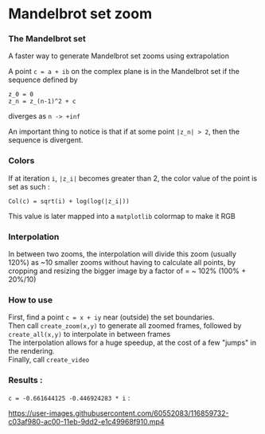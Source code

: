 # Mandelbrot set zoom

### The Mandelbrot set

A faster way to generate Mandelbrot set zooms using extrapolation  

A point `c = a + ib` on the complex plane is in the Mandelbrot set if the sequence defined by

`z_0 = 0`  
`z_n = z_(n-1)^2 + c`  

diverges as `n -> +inf`

An important thing to notice is that if at some point `|z_n| > 2`, then the sequence is divergent.

### Colors

If at iteration `i`, `|z_i|` becomes greater than 2, the color value of the point is set as such :

`Col(c) = sqrt(i) + log(log(|z_i|))`

This value is later mapped into a `matplotlib` colormap to make it RGB

### Interpolation

In between two zooms, the interpolation will divide this zoom (usually 120%) as ~10 smaller zooms without having to calculate all points, by cropping and resizing the bigger image by a factor of = ~ 102%  (100% + 20%/10)

### How to use

First, find a point `c = x + iy` near (outside) the set boundaries.  
Then call `create_zoom(x,y)` to generate all zoomed frames, followed by `create_all(x,y)` to interpolate in between frames  
The interpolation allows for a huge speedup, at the cost of a few "jumps" in the rendering.  
Finally, call `create_video`  

### Results :

`c = -0.661644125 -0.446924283 * i` :

https://user-images.githubusercontent.com/60552083/116859732-c03af980-ac00-11eb-9dd2-e1c49968f910.mp4


